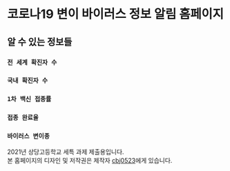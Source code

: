 # 코로나19 변이 바이러스 정보 알림 홈페이지
## 알 수 있는 정보들
### `전 세계 확진자 수`
### `국내 확진자 수`
### `1차 백신 접종률`
### `접종 완료율`
### `바이러스 변이종`

2021년 상당고등학교 세특 과제 제출용입니다. \
본 홈페이지의 디자인 및 저작권은 제작자 [cbj0523](https://github.com/cbj0523)에게 있습니다.